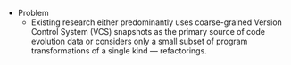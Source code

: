 - Problem
  - Existing research either predominantly uses coarse-grained Version Control System (VCS) snapshots as the primary source of code evolution data or considers only a small subset of program transformations of a single kind — refactorings.